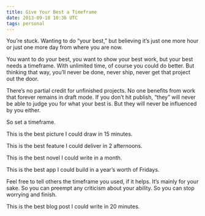 ```yaml
---
title: Give Your Best a Timeframe
date: 2013-09-18 10:36 UTC
tags: personal
---
```


You’re stuck. Wanting to do “your best,” but believing it’s just one more hour or just one more day from where you are now.

You want to do your best, you want to show your best work, but your best needs a timeframe. With unlimited time, of course you could do better. But thinking that way, you’ll never be done, never ship, never get that project out the door.

There’s no partial credit for unfinished projects. No one benefits from work that forever remains in draft mode. If you don’t hit publish, “they” will never be able to judge you for what your best is. But they will never be influenced by you either.

So set a timeframe.

This is the best picture I could draw in 15 minutes.

This is the best feature I could deliver in 2 afternoons.

This is the best novel I could write in a month.

This is the best app I could build in a year’s worth of Fridays.

Feel free to tell others the timeframe you used, if it helps. It’s mainly for your sake. So you can preempt any criticism about your ability. So you can stop worrying and finish.

This is the best blog post I could write in 20 minutes.

